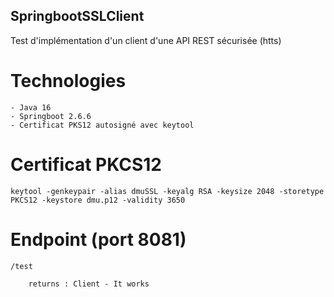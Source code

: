 ## SpringbootSSLClient

Test d'implémentation d'un client d'une API REST sécurisée (htts)

# Technologies

    - Java 16
    - Springboot 2.6.6
    - Certificat PKS12 autosigné avec keytool

# Certificat PKCS12

    keytool -genkeypair -alias dmuSSL -keyalg RSA -keysize 2048 -storetype PKCS12 -keystore dmu.p12 -validity 3650

# Endpoint (port 8081)

    /test

        returns : Client - It works